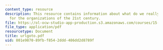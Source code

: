 ```yaml
---
content_type: resource
description: This resource contains information about what do we really want? a manifesto
  for the organizations of the 21st century.
file: https://ol-ocw-studio-app-production.s3.amazonaws.com/courses/15-343-managing-transformations-in-work-organizations-and-society-spring-2002/801e987089fbf8542ddd486dd2d8789f_urlgoto.pdf
file_type: application/pdf
resourcetype: Document
title: urlgoto.pdf
uid: 801e9870-89fb-f854-2ddd-486dd2d8789f
---
```

